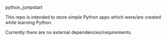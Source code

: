 python_jumpstart

This repo is intended to store simple Python apps which were/are created while learning Python.

Currently there are no external dependencies/requirements.